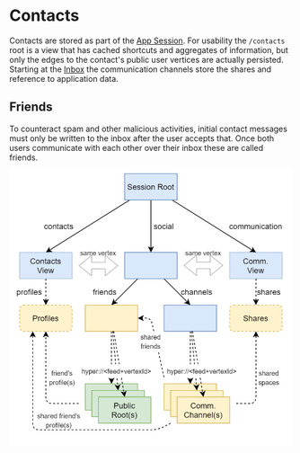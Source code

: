 # Contacts

Contacts are stored as part of the [App Session](./session.md). For usability the `/contacts` root is a view that has cached shortcuts and aggregates of information, but only the edges to the contact's public user vertices are actually persisted. Starting at the [Inbox](./inbox.md) the communication channels store the shares and reference to application data.

## Friends

To counteract spam and other malicious activities, initial contact messages must only be written to the inbox after the user accepts that.
Once both users communicate with each other over their inbox these are called friends.

 ![sessions sketch](https://raw.githubusercontent.com/fsteff/certacrypt/master/docs/social.png)